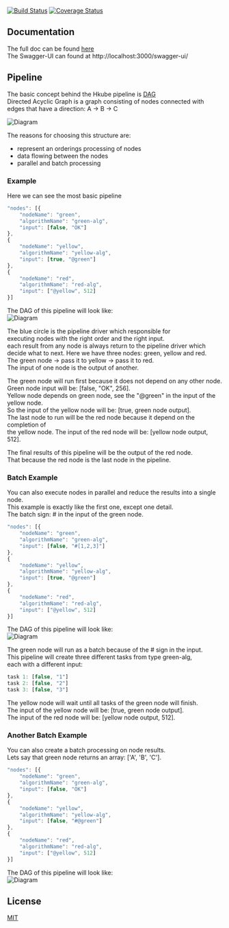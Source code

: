 [![Build Status](https://travis-ci.org/kube-HPC/api-server.svg?branch=master)](https://travis-ci.org/kube-HPC/api-server)
[![Coverage Status](https://coveralls.io/repos/github/kube-HPC/api-server/badge.svg?branch=master)](https://coveralls.io/github/kube-HPC/api-server?branch=master)


## Documentation

The full doc can be found [here](https://kube-hpc.github.io/api-server/docs.html)  
The Swagger-UI can found at http://localhost:3000/swagger-ui/

## Pipeline

The basic concept behind the Hkube pipeline is [DAG](https://en.wikipedia.org/wiki/Directed_acyclic_graph)  
Directed Acyclic Graph is a graph consisting of nodes connected with edges that have a direction: A -> B -> C

![Diagram](/docs/images/DAG.png)

The reasons for choosing this structure are:
- represent an orderings processing of nodes
- data flowing between the nodes
- parallel and batch processing

### Example

Here we can see the most basic pipeline

```js
"nodes": [{
    "nodeName": "green",
    "algorithmName": "green-alg",
    "input": [false, "OK"]
},
{
    "nodeName": "yellow",
    "algorithmName": "yellow-alg",
    "input": [true, "@green"]
},
{
    "nodeName": "red",
    "algorithmName": "red-alg",
    "input": ["@yellow", 512]
}]
```

The DAG of this pipeline will look like:  
![Diagram](/docs/images/simple-pipeline.png)  

The blue circle is the pipeline driver which responsible for  
executing nodes with the right order and the right input.  
each result from any node is always return to the pipeline driver which  
decide what to next. Here we have three nodes: green, yellow and red.   
The green node -> pass it to yellow -> pass it to red.  
The input of one node is the output of another.  

The green node will run first because it does not depend on any other node.  
Green node input will be: [false, "OK", 256].  
Yellow node depends on green node, see the "@green" in the input of the yellow node.  
So the input of the yellow node will be: [true, green node output].  
The last node to run will be the red node because it depend on the completion of  
the yellow node. The input of the red node will be: [yellow node output, 512].  

The final results of this pipeline will be the output of the red node.  
That because the red node is the last node in the pipeline.

### Batch Example

You can also execute nodes in parallel and reduce the results into a single node.   
This example is exactly like the first one, except one detail.  
The batch sign: # in the input of the green node.  

```js
"nodes": [{
    "nodeName": "green",
    "algorithmName": "green-alg",
    "input": [false, "#[1,2,3]"]
},
{
    "nodeName": "yellow",
    "algorithmName": "yellow-alg",
    "input": [true, "@green"]
},
{
    "nodeName": "red",
    "algorithmName": "red-alg",
    "input": ["@yellow", 512]
}]
```

The DAG of this pipeline will look like:  
![Diagram](/docs/images/simple-batch.png)

The green node will run as a batch because of the # sign in the input.  
This pipeline will create three different tasks from type green-alg,  
each with a different input:  

```js
task 1: [false, "1"]
task 2: [false, "2"]
task 3: [false, "3"]
```

The yellow node will wait until all tasks of the green node will finish.  
The input of the yellow node will be: [true, green node output].  
The input of the red node will be: [yellow node output, 512].

### Another Batch Example

You can also create a batch processing on node results.  
Lets say that green node returns an array: ['A', 'B', 'C'].


```js
"nodes": [{
    "nodeName": "green",
    "algorithmName": "green-alg",
    "input": [false, "OK"]
},
{
    "nodeName": "yellow",
    "algorithmName": "yellow-alg",
    "input": [false, "#@green"]
},
{
    "nodeName": "red",
    "algorithmName": "red-alg",
    "input": ["@yellow", 512]
}]
```

The DAG of this pipeline will look like:  
![Diagram](/docs/images/batch-result.png)


## License

  [MIT](LICENSE)
